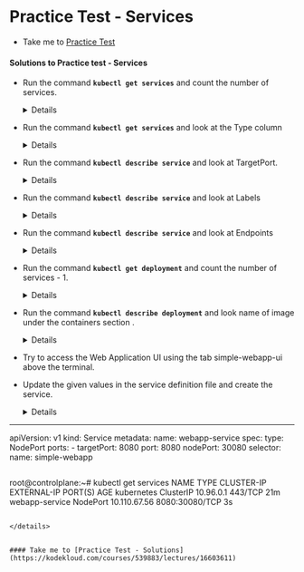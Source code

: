 # Practice Test - Services
  - Take me to [Practice Test](https://kodekloud.com/courses/539883/lectures/9816583)

#### Solutions to Practice test - Services

- Run the command **`kubectl get services`** and count the number of services.
  
  <details>

  ```
  $ kubectl get services
  ```
  </details>

- Run the command **`kubectl get services`** and look at the Type column

  <details>

  ```
  $ kubectl get services
  ```
  </details>

- Run the command **`kubectl describe service`** and look at TargetPort.

  <details>

  ```
  $ kubectl describe service|grep TargetPort
  ```
  </details>

- Run the command **`kubectl describe service`** and look at Labels

  <details>

  ```
  $ kubectl describe service
  ```
  </details>

- Run the command **`kubectl describe service`** and look at Endpoints
  
  <details>

  ```
  $ kubectl describe service
  ```
  </details>

- Run the command **`kubectl get deployment`** and count the number of services - 1.

  <details>

  ```
  $ kubectl get deployment
  ```
  </details>

- Run the command **`kubectl describe deployment`** and look name of image under the containers section .

  <details>

  ```
  $ kubectl describe deployment
  ```
  </details>

- Try to access the Web Application UI using the tab simple-webapp-ui above the terminal.

- Update the given values in the service definition file and create the service.

  <details>

  ```
  $ kubectl create -f service-definition-1.yaml
  ```
  
  ```
  root@controlplane:~# cat service-definition-1.yaml 
---
apiVersion: v1
kind: Service
metadata:
  name: webapp-service
spec:
  type: NodePort
  ports:
    - targetPort: 8080
      port: 8080
      nodePort: 30080
  selector:
    name: simple-webapp
  ```
  
  ```
  root@controlplane:~# kubectl get services
  NAME             TYPE        CLUSTER-IP     EXTERNAL-IP   PORT(S)          AGE
  kubernetes       ClusterIP   10.96.0.1      <none>        443/TCP          21m
  webapp-service   NodePort    10.110.67.56   <none>        8080:30080/TCP   3s
  ```
  
  </details>


#### Take me to [Practice Test - Solutions](https://kodekloud.com/courses/539883/lectures/16603611)








 
